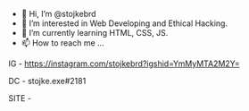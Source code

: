 - 👋 Hi, I’m @stojkebrd
- 👀 I’m interested in Web Developing and Ethical Hacking.
- 🌱 I’m currently learning HTML, CSS, JS.
- 📫 How to reach me ...

IG - https://instagram.com/stojkebrd?igshid=YmMyMTA2M2Y=

DC - stojke.exe#2181

SITE -

